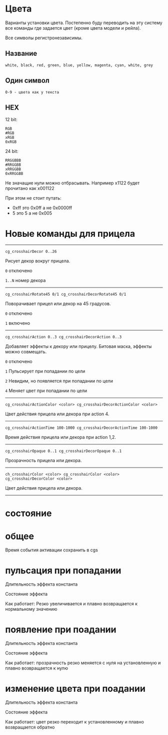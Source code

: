 # Цвета

Варианты установки цвета. Постепенно буду переводить на эту систему все команды где задается цвет (кроме цвета модели и рейла).

Все символы регистронезависимы.

## Название

    white, black, red, green, blue, yellow, magenta, cyan, white, grey

## Один символ

    0-9 - цвета как у текста

## HEX 

12 bit:

    RGB
    #RGB
    xRGB
    0xRGB

24 bit:

    RRGGBBB
    #RRGGBB
    xRRGGBB
    0xRRGGBB

Не значащие нули можно отбрасывать. Например x1122 будет прочитано как x001122

При этом не стоит путать:

- 0xff это 0x0ff а не 0x0000ff
- 5 это 5 а не 0x005


# Новые команды для прицела
---

    cg_crosshairDecor 0..26

Рисует декор вокруг прицела.

`0` отключено

`1..N` номер декора

---

    cg_crosshairRotate45 0/1 cg_crosshairDecorRotate45 0/1

Поворачивает прицел или декор на 45 градусов.

`0` отключено

`1` включено


---

    cg_crosshairAction 0..3 cg_crosshairDecorAction 0..3


Добавляет эффекты к декору или прицелу. Битовая маска, эффекты можно совмещать.

`0` отключено

`1` Пульсирует при попадании по цели

`2` Невидим, но появляется при попадании по цели

`4` Меняет цвет при попадании по цели


---

    cg_crosshairActionColor <color> cg_crosshairDecorActionColor <color>

Цвет действия прицела или декора при action 4.

---

    cg_crosshairActionTime 100-1000 cg_crosshairDecorActionTime 100-1000

Время действия прицела или декора при action 1,2.

---

    cg_crosshairOpaque 0..1 cg_crosshairDecorOpaque 0..1

Прозрачность прицела или декора.


---

    ch_crosshairColor <color> cg_crosshairColor <color> cg_crosshairDecorColor <color>

Цвет действия прицела или декора.



------------------

# состояние

# общее 

Время события активации сохранить в cgs

# пульсация при попадании

Длительность эффекта константа

Состояние эффекта

Как работает: Резко увеличивается и плавно возвращается к нормальному значению

# появление при поадании

Длительность эффекта константа

Состояние эффекта

Как работает: прозрачность резко меняется с нуля на установленную и плавно возвращается к нулю

# изменение цвета при поадании

Длительность эффекта константа

Состояние эффекта

Как работает: цвет резко переходит к установленному и плавно возвращается обратно





